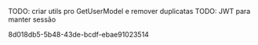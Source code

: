 TODO: criar utils pro GetUserModel e remover duplicatas
TODO: JWT para manter sessão


8d018db5-5b48-43de-bcdf-ebae91023514